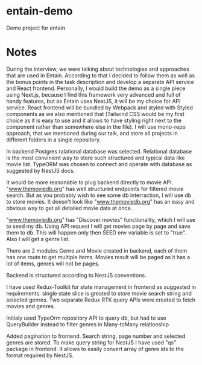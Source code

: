 # entain-demo

Demo project for entain

# Notes

During the interview, we were talking about technologies and approaches that are used in Entain. According to that I decided to follow them as well as the bonus points in the task description and develop a separate API service and React frontend. Personally, I would build the demo as a single piece using Next.js, because I find this framework very advanced and full of handy features, but as Entain uses NestJS, it will be my choice for API service. React frontend will be bundled by Webpack and styled with Styled components as we also mentioned that (Tailwind CSS would be my first choice as it is easy to use and it allows to have styling right next to the component rather than somewhere else in the file).
I will use mono-repo approach, that we mentioned during our talk, and store all projects in different folders in a single repository.

In backend Postgres ralational database was selected. Relational database is the most convinient way to store such structured and typical data like movie list. TypeORM was chosen to connect and operate with database as suggested by NestJS docs.

It would be more reasonable to plug backend directly to movie API. "www.themoviedb.org" has well structured endpoints for filtered movie search. But as you probably wish to see some db interraction, I will use db to store movies. It doesn't look like "www.themoviedb.org" has an easy and obvious way to get all detailed movie data at once.

"www.themoviedb.org" has "Discover movies" functionality, which I will use to seed my db. Using API request I will get movies page by page and save them to db. This will happen only then SEED env variable is set to "true". Also I will get a genre list.

There are 2 modules Genre and Movie created in backend, each of them has one route to get multiple items. Movies result will be paged as it has a lot of items, genres will not be pages.

Backend is structured according to NestJS conventions.

I have used Redux-Toolkit for state management in frontend as suggested in requirements. single state slice is greated to store movie search string and selected genres. Two separate Redux RTK query APIs were created to fetch movies and genres.

Initialy used TypeOrm repository API to query db, but had to use QueryBuilder instead to filter genres in Many-toMany relationship

Added pagination to frontend. Search string, page number and selected genres are stored. To make query string for NestJS I have used "qs" package in frontend. It allows to easily convert array of genre ids to the format required by NestJS.

